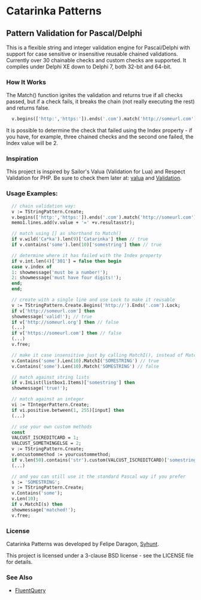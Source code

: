 # Catarinka Patterns
## Pattern Validation for Pascal/Delphi

This is a flexible string and integer validation engine for Pascal/Delphi with support for case sensitive or insensitive reusable chained validations. Currently over 30 chainable checks and custom checks are supported. It compiles under Delphi XE down to Delphi 7, both 32-bit and 64-bit.

### How It Works

The Match() function ignites the validation and returns true if all checks passed, but if a check fails, it breaks the chain (not really executing the rest) and returns false.

```pascal
  v.begins(['http:','https:']).ends('.com').match('http://someurl.com'); // true
```

It is possible to determine the check that failed using the Index property - if you have, for example, three chained checks and the second one failed, the Index value will be 2.

### Inspiration

This project is inspired by Sailor's Valua (Validation for Lua) and Respect Validation for PHP. Be sure to check them later at: [valua](https://github.com/sailorproject/valua) and [Validation](https://github.com/Respect/Validation).

### Usage Examples:

```pascal
  // chain validation way:
  v := TStringPattern.Create;
  v.begins(['http:','https:']).ends('.com').match('http://someurl.com'); // true
  memo1.lines.add(v.value + '=' +v.resultasstr);

  // match using [] as shorthand to Match()
  if v.wild('Ca*ka').len(9)['Catarinka'] then // true
  if v.contains('some').len(10)['somestring'] then // true

  // determine where it has failed with the Index property
  if v.int.len(4)['301'] = false then begin
  case v.index of
  1: showmessage('must be a number!');
  2: showmessage('must have four digits!');
  end;
  end;

  // create with a single line and use Lock to make it reusable
  v := TStringPattern.Create.Begins('http://').Ends('.com').Lock;
  if v['http://someurl.com'] then
  showmessage('valid!'); // true
  if v['http://someurl.org'] then // false
  (...)
  if v['https://someurl.com'] then // false
  (...)
  v.free;

  // make it case insensitive just by calling MatchI(), instead of Match():
  v.Contains('some').Len(10).MatchI('SOMESTRING') // true
  v.Contains('some').Len(10).Match('SOMESTRING') // false

  // match against string lists
  if v.InList(listbox1.Items)['somestring'] then
  showmessage('true!');

  // match against an integer
  vi := TIntegerPattern.Create;
  if vi.positive.between(1, 255)[input] then
  (...)

  // use your own custom methods
  const
  VALCUST_ISCREDITCARD = 1;
  VALCUST_SOMETHINGELSE = 2;
  v := TStringPattern.Create;
  v.oncustommethod := yourcustommethod;
  if v.len(50).contains('str').custom(VALCUST_ISCREDITCARD)['somestring'] then
  (...)

  // and you can still use it the standard Pascal way if you prefer
  s := 'SOMESTRING';
  v := TStringPattern.Create;
  v.Contains('some');
  v.Len(10);
  if v.MatchI(s) then
  showmessage('matched!');
  v.free;
```
  
### License

Catarinka Patterns was developed by Felipe Daragon, [Syhunt](http://www.syhunt.com/).

This project is licensed under a 3-clause BSD license - see the LICENSE file for details.

### See Also

* [FluentQuery](https://github.com/malcolmgroves/FluentQuery)